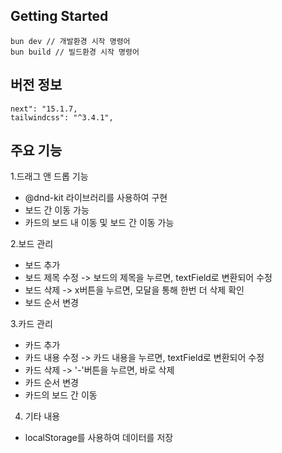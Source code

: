 ## Getting Started

```
bun dev // 개발환경 시작 명령어
bun build // 빌드환경 시작 명령어
```

## 버전 정보
```
next": "15.1.7,
tailwindcss": "^3.4.1",
```

## 주요 기능
1.드래그 앤 드롭 기능
- @dnd-kit 라이브러리를 사용하여 구현
- 보드 간 이동 가능
- 카드의 보드 내 이동 및 보드 간 이동 가능

2.보드 관리
- 보드 추가
- 보드 제목 수정 -> 보드의 제목을 누르면, textField로 변환되어 수정
- 보드 삭제 -> x버튼을 누르면, 모달을 통해 한번 더 삭제 확인
- 보드 순서 변경

3.카드 관리
- 카드 추가
- 카드 내용 수정 -> 카드 내용을 누르면, textField로 변환되어 수정
- 카드 삭제 -> '-'버튼을 누르면, 바로 삭제
- 카드 순서 변경
- 카드의 보드 간 이동

4. 기타 내용
-  localStorage를 사용하여 데이터를 저장
